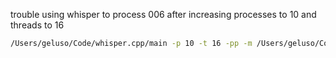 trouble using whisper to process 006 after increasing processes to 10 and threads to 16

```sh
/Users/geluso/Code/whisper.cpp/main -p 10 -t 16 -pp -m /Users/geluso/Code/whisper.cpp/models/ggml-large.bin -f audio/0006.wav -osrt -of text/0006
```